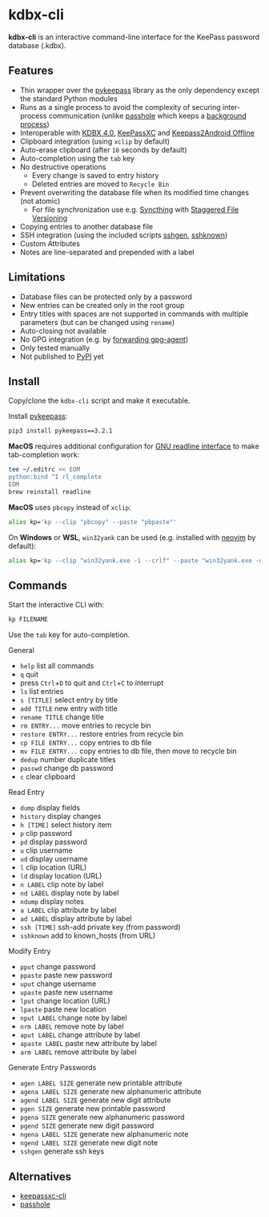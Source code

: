 # kdbx-cli

**kdbx-cli** is an interactive command-line interface for the KeePass password database (.kdbx).

## Features

- Thin wrapper over the [pykeepass](https://github.com/libkeepass/pykeepass) library as the only dependency except the standard Python modules
- Runs as a single process to avoid the complexity of securing inter-process communication (unlike [passhole](https://github.com/Evidlo/passhole) which keeps a [background process](https://github.com/libkeepass/pykeepass_cache))
- Interoperable with [KDBX 4.0](https://keepass.info/help/kb/kdbx_4.html), [KeePassXC](https://keepassxc.org) and [Keepass2Android Offline](https://github.com/PhilippC/keepass2android)
- Clipboard integration (using `xclip` by default)
- Auto-erase clipboard (after `10` seconds by default)
- Auto-completion using the `tab` key
- No destructive operations 
  - Every change is saved to entry history
  - Deleted entries are moved to `Recycle Bin`
- Prevent overwriting the database file when its modified time changes (not atomic)
  - For file synchronization use e.g. [Syncthing](https://syncthing.net) with [Staggered File Versioning](https://docs.syncthing.net/users/versioning.html)
- Copying entries to another database file
- SSH integration (using the included scripts [sshgen](sshgen), [sshknown](sshknown))
- Custom Attributes
- Notes are line-separated and prepended with a label

## Limitations

- Database files can be protected only by a password
- New entries can be created only in the root group
- Entry titles with spaces are not supported in commands with multiple parameters (but can be changed using `rename`)
- Auto-closing not available
- No GPG integration (e.g. by [forwarding gpg-agent](https://wiki.gnupg.org/AgentForwarding))
- Only tested manually
- Not published to [PyPI](https://pypi.org/) yet

## Install

Copy/clone the `kdbx-cli` script and make it executable.

Install [pykeepass](https://github.com/libkeepass/pykeepass):
```sh
pip3 install pykeepass==3.2.1
```

**MacOS** requires additional configuration for [GNU readline interface](https://docs.python.org/3/library/readline.html) to make tab-completion work:
```sh
tee ~/.editrc << EOM
python:bind ^I rl_complete
EOM
brew reinstall readline
```
**MacOS** uses `pbcopy` instead of `xclip`:
```sh
alias kp='kp --clip "pbcopy" --paste "pbpaste"'
```

On **Windows** or **WSL**, `win32yank` can be used (e.g. installed with [neovim](https://github.com/neovim/neovim/wiki/FAQ#how-to-use-the-windows-clipboard-from-wsl) by default):
```sh
alias kp='kp --clip "win32yank.exe -i --crlf" --paste "win32yank.exe -o --lf"'
```

## Commands

Start the interactive CLI with:
```sh
kp FILENAME
```

Use the `tab` key for auto-completion.

General
- `help` list all commands
- `q`  quit
- press `Ctrl`+`D` to quit and `Ctrl`+`C` to interrupt
- `ls`  list entries
- `s [TITLE]`  select entry by title
- `add TITLE`  new entry with title
- `rename TITLE`  change title
- `rm ENTRY...`  move entries to recycle bin
- `restore ENTRY...`  restore entries from recycle bin
- `cp FILE ENTRY...`  copy entries to db file
- `mv FILE ENTRY...`  copy entries to db file, then move to recycle bin
- `dedup`  number duplicate titles
- `passwd`  change db password
- `c`  clear clipboard

Read Entry
- `dump`  display fields
- `history`  display changes
- `h [TIME]`  select history item
- `p`  clip password
- `pd`  display password
- `u`  clip username
- `ud`  display username
- `l`  clip location (URL)
- `ld`  display location (URL)
- `n LABEL`  clip note by label
- `nd LABEL`  display note by label
- `ndump`  display notes
- `a LABEL`  clip attribute by label
- `ad LABEL`  display attribute by label
- `ssh [TIME]`  ssh-add private key (from password)
- `sshknown`  add to known_hosts (from URL)

Modify Entry
- `pput`  change password
- `ppaste`  paste new password
- `uput`  change username
- `upaste`  paste new username
- `lput`  change location (URL)
- `lpaste`  paste new location
- `nput LABEL`  change note by label
- `nrm LABEL`  remove note by label
- `aput LABEL`  change attribute by label
- `apaste LABEL`  paste new attribute by label
- `arm LABEL`  remove attribute by label

Generate Entry Passwords
- `agen LABEL SIZE`  generate new printable attribute
- `agena LABEL SIZE`  generate new alphanumeric attribute
- `agend LABEL SIZE`  generate new digit attribute
- `pgen SIZE`  generate new printable password
- `pgena SIZE`  generate new alphanumeric password
- `pgend SIZE`  generate new digit password
- `ngena LABEL SIZE`  generate new alphanumeric note
- `ngend LABEL SIZE`  generate new digit note
- `sshgen`  generate ssh keys

## Alternatives

* [keepassxc-cli](https://keepassxc.org/project/)
* [passhole](https://github.com/Evidlo/passhole)

